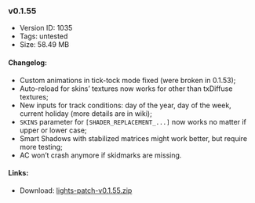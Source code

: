 ### v0.1.55

*   Version ID: 1035
*   Tags: untested
*   Size: 58.49 MB

#### Changelog:

*   Custom animations in tick-tock mode fixed (were broken in 0.1.53);
*   Auto-reload for skins’ textures now works for other than txDiffuse textures;
*   New inputs for track conditions: day of the year, day of the week, current holiday (more details are in wiki);
*   `SKINS` parameter for `[SHADER_REPLACEMENT_...]` now works no matter if upper or lower case;
*   Smart Shadows with stabilized matrices might work better, but require more testing;
*   AC won’t crash anymore if skidmarks are missing.

#### Links:

*   Download: [lights-patch-v0.1.55.zip](?get=0.1.55)
